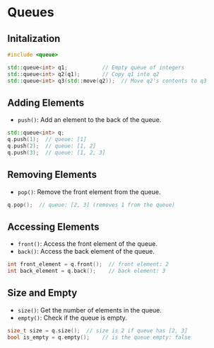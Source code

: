 # Queues

## Initalization

```cpp
#include <queue>

std::queue<int> q1;           // Empty queue of integers
std::queue<int> q2(q1);       // Copy q1 into q2
std::queue<int> q3(std::move(q2));  // Move q2's contents to q3
```

## Adding Elements

- `push()`: Add an element to the back of the queue.

```cpp
std::queue<int> q;
q.push(1);  // queue: [1]
q.push(2);  // queue: [1, 2]
q.push(3);  // queue: [1, 2, 3]
```

## Removing Elements

- `pop()`: Remove the front element from the queue.

```cpp
q.pop();  // queue: [2, 3] (removes 1 from the queue)
```

## Accessing Elements

- `front()`: Access the front element of the queue.
- `back()`: Access the back element of the queue.

```cpp
int front_element = q.front();  // front element: 2
int back_element = q.back();    // back element: 3
```

## Size and Empty

- `size()`: Get the number of elements in the queue.
- `empty()`: Check if the queue is empty.

```cpp
size_t size = q.size();  // size is 2 if queue has [2, 3]
bool is_empty = q.empty();    // is the queue empty: false
```
